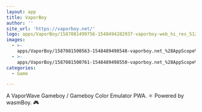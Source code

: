 ```yaml
---
layout: app
title: VaporBoy
author: ''
site_url: 'https://vaporboy.net/'
logo: apps/VaporBoy/1587081499756-1548494282937-vaporboy-web_hi_res_512.png
images:
  - >-
    apps/VaporBoy/1587081500563-1548489498548-vaporboy.net_%28AppScope%29_%282%29.png
  - >-
    apps/VaporBoy/1587081500761-1548489498550-vaporboy.net_%28AppScope%29_%284%29.png
categories:
  - Game

---
```

A VaporWave Gameboy / Gameboy Color Emulator PWA. ⚛️ Powered by wasmBoy. 🎮
